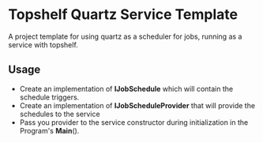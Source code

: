 # Topshelf Quartz Service Template

A project template for using quartz as a scheduler for jobs, running as a service with topshelf.

## Usage

* Create an implementation of **IJobSchedule** which will contain the schedule triggers.
* Create an implementation of **IJobScheduleProvider** that will provide the schedules to the service
* Pass you provider to the service constructor during initialization in the Program's **Main**().

